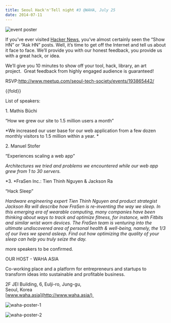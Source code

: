 ```yaml
---
title: Seoul Hack'n'Tel­l night #3 @WAHA, July 25
date: 2014-07-11
---
```


![event poster]({{images}}/hack-tell-3.jpeg)


If you’ve ever visited [Hacker News](http://news.ycombinator.com/),
you’ve almost certainly seen the “Show HN” or “Ask HN” posts. Well, it’s
time to get off the Internet and tell us about it face to face. We’ll
provide you with our honest feedback, you provide us with a great hack,
or idea. 

We’ll give you 10 minutes to show off your tool, hack, library, an art
project.  Great feedback from highly engaged audience is guaranteed! 

RSVP:http://www.meetup.com/seoul-tech-society/events/193865442/

{{fold}}

List of speakers:  

1\. Mathis Büchi

“How we grew our site to 1.5 million users a month”

*We increased our user base for our web application from a few dozen
monthly visitors to 1.5 million within a year. *

2\. Manuel Stofer

“Experiences scaling a web app”

*Architectures we tried and problems we encountered while our web app
grew from 1 to 30 servers.*

*3. *FraSen Inc.: Tien Thinh Nguyen & Jackson Ra

“Hack Sleep”

*Hardware engineering expert Tien Thinh Nguyen and product strategist
Jackson Ra will describe how FraSen is re-inventing the way we sleep. In
this emerging era of wearable computing, many companies have been
thinking about ways to track and optimize fitness, for instance, with
Fitbits and similar wrist worn devices. The FraSen team is venturing
into the ultimate undiscovered area of personal health & well-being,
namely, the 1/3 of our lives we spend asleep. Find out how optimizing
the quality of your sleep can help you truly seize the day.*

more speakers to be confirmed. 

OUR HOST - WAHA ASIA

Co-working place and a platform for entrepreneurs and startups to
transform ideas into sustainable and profitable business.  

2F JEI Building, 6, Eulji-ro, Jung-gu, \
Seoul, Korea \
[www.waha.asia](http://www.waha.asia/) 

![waha-poster-1]({{images}}/hack-tell-3-waha-1.jpeg)

![waha-poster-2]({{images}}/hack-tell-3-waha-2.jpeg)


